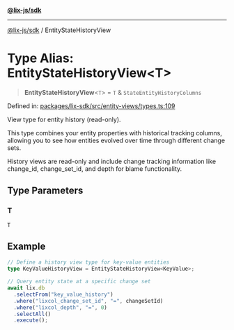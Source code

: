[**@lix-js/sdk**](../README.md)

***

[@lix-js/sdk](../README.md) / EntityStateHistoryView

# Type Alias: EntityStateHistoryView\<T\>

> **EntityStateHistoryView**\<`T`\> = `T` & `StateEntityHistoryColumns`

Defined in: [packages/lix-sdk/src/entity-views/types.ts:109](https://github.com/opral/monorepo/blob/affb4c9a3f726a3aa66c498084ff5c7f09d2d503/packages/lix-sdk/src/entity-views/types.ts#L109)

View type for entity history (read-only).

This type combines your entity properties with historical tracking columns,
allowing you to see how entities evolved over time through different change sets.

History views are read-only and include change tracking information like
change_id, change_set_id, and depth for blame functionality.

## Type Parameters

### T

`T`

## Example

```typescript
// Define a history view type for key-value entities
type KeyValueHistoryView = EntityStateHistoryView<KeyValue>;

// Query entity state at a specific change set
await lix.db
  .selectFrom("key_value_history")
  .where("lixcol_change_set_id", "=", changeSetId)
  .where("lixcol_depth", "=", 0)
  .selectAll()
  .execute();
```
